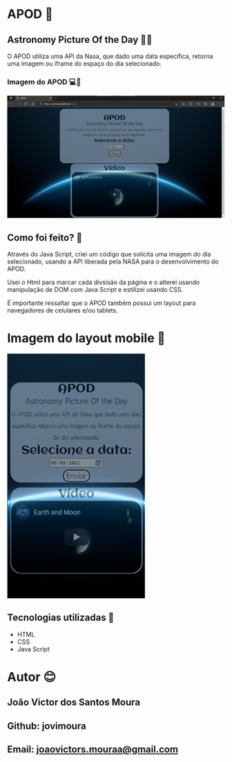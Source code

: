 # APOD 🚀

## Astronomy Picture Of the Day 🚀🌙
<p>O APOD utiliza uma API da Nasa, que dado uma data especifica, retorna uma imagem ou iframe do espaço do dia selecionado.</p>

### Imagem do APOD 💻🚀

<img src="./imagem/fotosDoProjetoPronto/APOD.png">

## Como foi feito? 🤔
<p>Através do Java Script, criei um código que solicita uma imagem do dia selecionado, usando a API liberada pela NASA para o desenvolvimento do APOD.</p>
<p>Usei o Html para marcar cada divsisão da página e o alterei usando manipulação de DOM com Java Script e estilizei usando CSS.</p>
<p>É importante ressaltar que o APOD também possui um layout para navegadores de celulares e/ou tablets.</p>

# Imagem do layout mobile 📱

<img src="./imagem/fotosDoProjetoPronto/APODresponsivo.png">

## Tecnologias utilizadas 🦉

<ul>
    <li>HTML</li>
    <li>CSS</li>
    <li>Java Script</li>
</ul>

# Autor 😊

## João Victor dos Santos Moura

## Github: jovimoura

## Email: joaovictors.mouraa@gmail.com